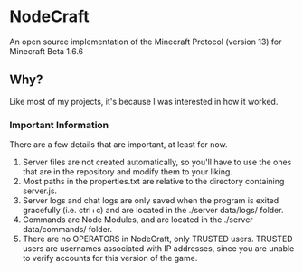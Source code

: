 # NodeCraft
An open source implementation of the Minecraft Protocol (version 13) for Minecraft Beta 1.6.6

## Why?
Like most of my projects, it's because I was interested in how it worked.

### Important Information
There are a few details that are important, at least for now.
1. Server files are not created automatically, so you'll have to use the ones that are in the repository and modify them to your liking.
2. Most paths in the properties.txt are relative to the directory containing server.js.
3. Server logs and chat logs are only saved when the program is exited gracefully (i.e. ctrl+c) and are located in the ./server data/logs/ folder.
4. Commands are Node Modules, and are located in the ./server data/commands/ folder.
5. There are no OPERATORS in NodeCraft, only TRUSTED users. TRUSTED users are usernames associated with IP addresses, since you are unable to verify accounts for this version of the game.
